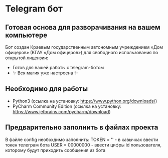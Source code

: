 # Telegram бот
## Готовая основа для разворачивания на вашем компьютере

Бот создан Краевым государственным автономным учреждением «Дом офицеров» (КГАУ «Дом офицеров») для свободного использования по открытой лицензии:

- Готов для вашей работы с telegram-ботом
- ✨ Вся магия уже настроена ✨ 

## Необходимо для работы

- Python3 (ссылка на установку: https://www.python.org/downloads/)
- PyCharm Community Edition (ссылка на установку: https://www.jetbrains.com/pycharm/download)

## Предварительно заполнить в файлах проекта

В файле config необохдимо заполнить:
TOKEN = '' - в кавычках ввести токен телеграм бота
USER = 00000000 - ввести цифры id пользователя, которому будут приходить сообщения из бота
